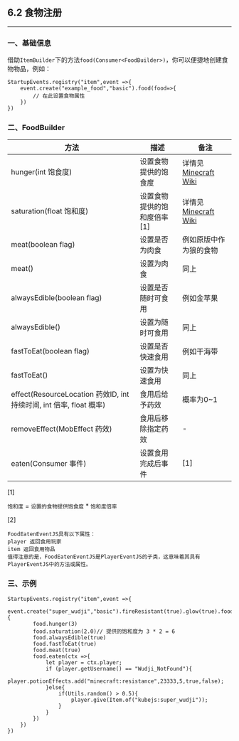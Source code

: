 ## 6.2 食物注册

---

### 一、基础信息

借助`ItemBuilder`下的方法`food(Consumer<FoodBuilder>)`，你可以便捷地创建食物物品，例如：

```
StartupEvents.registry("item",event =>{
    event.create("example_food","basic").food(food=>{
        // 在此设置食物属性
    })
})
```

### 二、FoodBuilder

| 方法                                                         | 描述                        | 备注                                                         |
| ------------------------------------------------------------ | --------------------------- | ------------------------------------------------------------ |
| hunger(int 饱食度)                                           | 设置食物提供的饱食度        | 详情见[Minecraft Wiki](https://minecraft.fandom.com/zh/wiki/%E9%A5%A5%E9%A5%BF#%E6%9C%BA%E5%88%B6) |
| saturation(float 饱和度)                                     | 设置食物提供的饱和度倍率[1] | 详情见[Minecraft Wiki](https://minecraft.fandom.com/zh/wiki/%E9%A5%A5%E9%A5%BF#%E6%9C%BA%E5%88%B6) |
| meat(boolean flag)                                           | 设置是否为肉食              | 例如原版中作为狼的食物                                       |
| meat()                                                       | 设置为肉食                  | 同上                                                         |
| alwaysEdible(boolean flag)                                   | 设置是否随时可食用          | 例如金苹果                                                   |
| alwaysEdible()                                               | 设置为随时可食用            | 同上                                                         |
| fastToEat(boolean flag)                                      | 设置是否快速食用            | 例如干海带                                                   |
| fastToEat()                                                  | 设置为快速食用              | 同上                                                         |
| effect(ResourceLocation 药效ID, int 持续时间, int 倍率, float 概率) | 食用后给予药效              | 概率为0~1                                                    |
| removeEffect(MobEffect 药效)                                 | 食用后移除指定药效          | -                                                            |
| eaten(Consumer<FoodEatenEventJS> 事件)                       | 设置食用完成后事件          | [1]                                                          |

[1]

`饱和度` =  `设置的食物提供饱食度` * `饱和度倍率`

[2]

```
FoodEatenEventJS具有以下属性：
player 返回食用玩家
item 返回食用物品
值得注意的是，FoodEatenEventJS是PlayerEventJS的子类，这意味着其具有PlayerEventJS中的方法或属性。
```

### 三、示例

```
StartupEvents.registry("item",event =>{
    event.create("super_wudji","basic").fireResistant(true).glow(true).food(food=>{
        food.hunger(3)
        food.saturation(2.0)// 提供的饱和度为 3 * 2 = 6
        food.alwaysEdible(true)
        food.fastToEat(true)
        food.meat(true)
        food.eaten(ctx =>{
            let player = ctx.player;
            if (player.getUsername() == "Wudji_NotFound"){
                player.potionEffects.add("minecraft:resistance",23333,5,true,false);
            }else{
                if(Utils.random() > 0.5){
                    player.give(Item.of("kubejs:super_wudji"));
                }
            }
        })
    })
})
```

